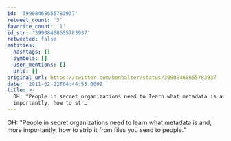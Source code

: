 ```yaml
---
id: '39908468655783937'
retweet_count: '3'
favorite_count: '1'
id_str: '39908468655783937'
retweeted: false
entities:
  hashtags: []
  symbols: []
  user_mentions: []
  urls: []
original_url: https://twitter.com/benbalter/status/39908468655783937
date: '2011-02-22T04:44:55.000Z'
title: >-
  OH: "People in secret organizations need to learn what metadata is and, more
  importantly, how to str…
---
```


OH: "People in secret organizations need to learn what metadata is and, more importantly, how to strip it from files you send to people."